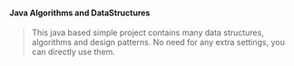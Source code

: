 #### Java Algorithms and DataStructures 

> This java based simple project contains many data structures, algorithms and design patterns.
  No need for any extra settings, you can directly use them.
